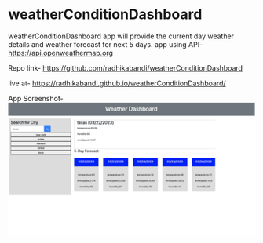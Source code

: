 # weatherConditionDashboard

weatherConditionDashboard app will provide the current day weather details and weather forecast for next 5 days.
app using API- https://api.openweathermap.org

Repo link-
https://github.com/radhikabandi/weatherConditionDashboard

live at-
https://radhikabandi.github.io/weatherConditionDashboard/

App Screenshot-
![](assets/weatherDashboard.png)